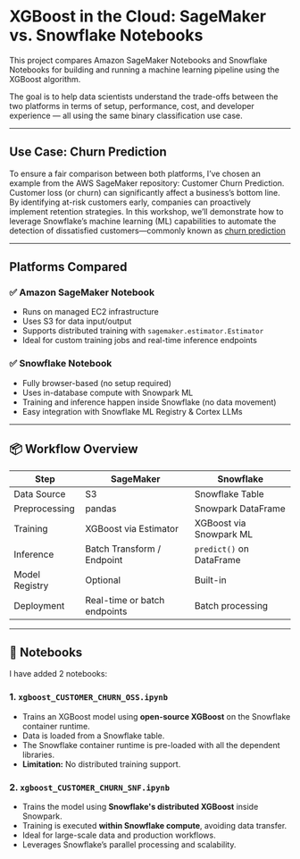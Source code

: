 
# XGBoost in the Cloud: SageMaker vs. Snowflake Notebooks

This project compares Amazon SageMaker Notebooks and Snowflake Notebooks for building and running a machine learning pipeline using the XGBoost algorithm.

The goal is to help data scientists understand the trade-offs between the two platforms in terms of setup, performance, cost, and developer experience — all using the same binary classification use case.

---

## Use Case: Churn Prediction

To ensure a fair comparison between both platforms, I’ve chosen an example from the AWS SageMaker repository: Customer Churn Prediction. Customer loss (or churn) can significantly affect a business’s bottom line. By identifying at-risk customers early, companies can proactively implement retention strategies. In this workshop, we’ll demonstrate how to leverage Snowflake’s machine learning (ML) capabilities to automate the detection of dissatisfied customers—commonly known as [churn prediction](https://sagemaker-examples.readthedocs.io/en/latest/introduction_to_applying_machine_learning/xgboost_customer_churn/xgboost_customer_churn_outputs.html#Data)


---

## Platforms Compared

### ✅ Amazon SageMaker Notebook

- Runs on managed EC2 infrastructure
- Uses S3 for data input/output
- Supports distributed training with `sagemaker.estimator.Estimator`
- Ideal for custom training jobs and real-time inference endpoints

### ✅ Snowflake Notebook
- Fully browser-based (no setup required)
- Uses in-database compute with Snowpark ML
- Training and inference happen inside Snowflake (no data movement)
- Easy integration with Snowflake ML Registry & Cortex LLMs

---

## 📦 Workflow Overview

| Step               | SageMaker                         | Snowflake                            |
|--------------------|-----------------------------------|--------------------------------------|
| Data Source        | S3                                | Snowflake Table                      |
| Preprocessing      | pandas                            | Snowpark DataFrame                   |
| Training           | XGBoost via Estimator             | XGBoost via Snowpark ML              |
| Inference          | Batch Transform / Endpoint        | `predict()` on DataFrame             |
| Model Registry     | Optional                          | Built-in                             |
| Deployment         | Real-time or batch endpoints      | Batch processing

---



## 📘 Notebooks

I have added 2 notebooks:

### 1. `xgboost_CUSTOMER_CHURN_OSS.ipynb`
- Trains an XGBoost model using **open-source XGBoost** on the Snowflake container runtime.
- Data is loaded from a Snowflake table.
- The Snowflake container runtime is pre-loaded with all the dependent libraries.
- **Limitation:** No distributed training support.

### 2. `xgboost_CUSTOMER_CHURN_SNF.ipynb`
- Trains the model using **Snowflake's distributed XGBoost** inside Snowpark.
- Training is executed **within Snowflake compute**, avoiding data transfer.
- Ideal for large-scale data and production workflows.
- Leverages Snowflake’s parallel processing and scalability.





